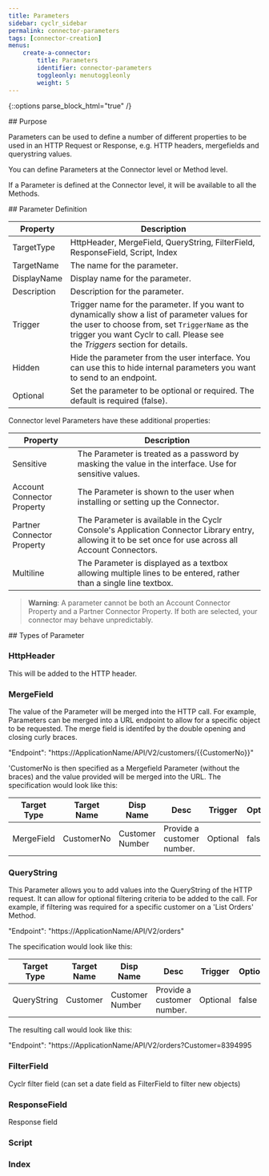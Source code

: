 ```yaml
---
title: Parameters
sidebar: cyclr_sidebar
permalink: connector-parameters
tags: [connector-creation]
menus:
    create-a-connector:
        title: Parameters
        identifier: connector-parameters
        toggleonly: menutoggleonly
        weight: 5
---
```

{::options parse_block_html="true" /}
<section class="card">
## Purpose

Parameters can be used to define a number of different properties to be used in an HTTP Request or Response, e.g. HTTP headers, mergefields and querystring values.

You can define Parameters at the Connector level or Method level.

If a Parameter is defined at the Connector level, it will be available to all the Methods.



</section>
<section class="card">
## Parameter Definition

| Property | Description |
| --- | --- |
| TargetType | HttpHeader,  MergeField, QueryString, FilterField, ResponseField, Script, Index |
| TargetName | The name for the parameter.|
| DisplayName | Display name for the parameter.|
| Description | Description for the parameter.|
| Trigger | Trigger name for the parameter. If you want to dynamically show a list of parameter values for the user to choose from, set `TriggerName` as the trigger you want Cyclr to call. Please see the _Triggers_ section for details.|
| Hidden | Hide the parameter from the user interface. You can use this to hide internal parameters you want to send to an endpoint.|
| Optional | Set the parameter to be optional or required. The default is required (false).|


Connector level Parameters have these additional properties:

| Property | Description |
| --- | --- |
| Sensitive | The Parameter is treated as a password by masking the value in the interface. Use for sensitive values. |
| Account Connector Property | The Parameter is shown to the user when installing or setting up the Connector. |
| Partner Connector Property | The Parameter is available in the Cyclr Console's Application Connector Library entry, allowing it to be set once for use across all Account Connectors. |
| Multiline | The Parameter is displayed as a textbox allowing multiple lines to be entered, rather than a single line textbox. |

> **Warning**: A parameter cannot be both an Account Connector Property and a Partner Connector Property.  If both are selected, your connector may behave unpredictably.




</section>
<section class="card">
## Types of Parameter

### HttpHeader

This will be added to the HTTP header.

### MergeField

The value of the Parameter will be merged into the HTTP call.  For example, Parameters can be merged into a URL endpoint to allow for a specific object to be requested.  The merge field is identifed by the double opening and closing curly braces.

"Endpoint": "https://ApplicationName/API/V2/customers/&#x7B;&#x7B;CustomerNo&#x7D;&#x7D;"

'CustomerNo is then specified as a Mergefield Parameter (without the braces) and the value provided will be merged into the URL.  The specification would look like this:

| Target Type | Target Name | Disp Name | Desc | Trigger | Optional | Hidden | Value |
| --- | --- | --- | --- | --- | --- | --- | --- |
| MergeField| CustomerNo | Customer Number | Provide a customer number. | Optional | false | false | NA |

### QueryString

This Parameter allows you to add values into the QueryString of the HTTP request.  It can allow for optional filtering criteria to be added to the call.  For example, if filtering was required for a specific customer on a 'List Orders' Method.

"Endpoint": "https://ApplicationName/API/V2/orders"

The specification would look like this:

| Target Type | Target Name | Disp Name | Desc | Trigger | Optional | Hidden | Value |
| --- | --- | --- | --- | --- | --- | --- | --- |
| QueryString| Customer | Customer Number | Provide a customer number. | Optional | false | false | NA |

The resulting call would look like this:

"Endpoint": "https://ApplicationName/API/V2/orders?Customer=8394995

### FilterField

Cyclr filter field (can set a date field as FilterField to filter new objects) 

### ResponseField

Response field

### Script

### Index


</section>
